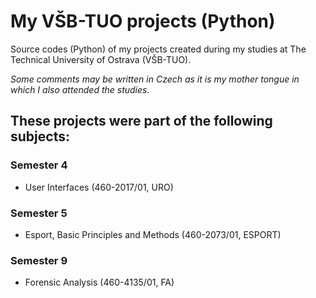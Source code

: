 # My VŠB-TUO projects (Python)
Source codes (Python) of my projects created during my studies at The Technical University of Ostrava (VŠB-TUO).

*Some comments may be written in Czech as it is my mother tongue in which I also attended the studies.*

## These projects were part of the following subjects:
### Semester 4
- User Interfaces (460-2017/01, URO)
### Semester 5
- Esport, Basic Principles and Methods (460-2073/01, ESPORT)
### Semester 9
- Forensic Analysis (460-4135/01, FA)
